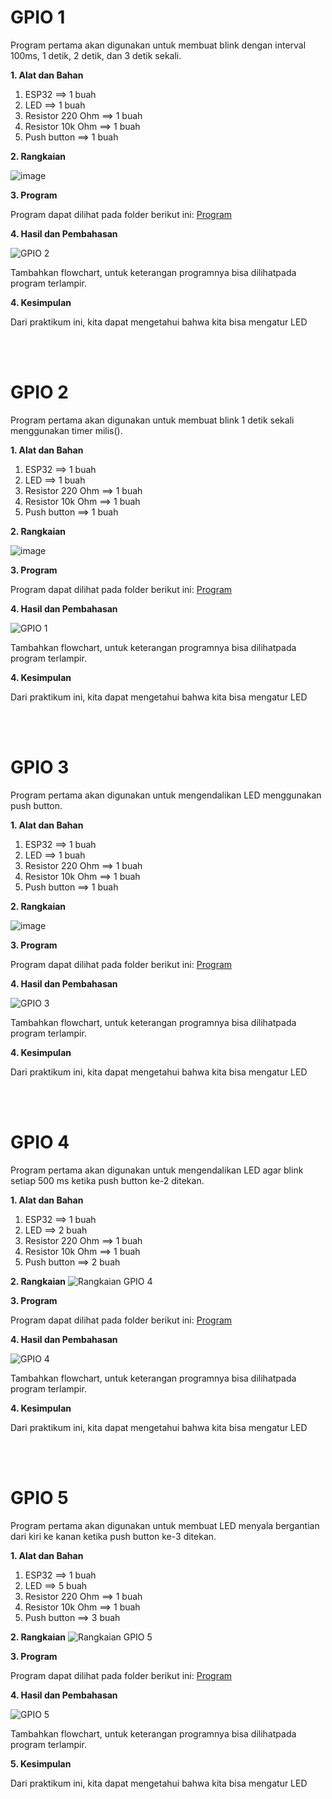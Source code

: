 # GPIO 1
Program pertama akan digunakan untuk membuat blink dengan interval 100ms, 1 detik, 2 detik, dan 3 detik sekali.

**1. Alat dan Bahan**
1. ESP32             ==> 1 buah
2. LED               ==> 1 buah
3. Resistor 220 Ohm  ==> 1 buah
4. Resistor 10k Ohm  ==> 1 buah
5. Push button       ==> 1 buah


**2. Rangkaian**

![image](https://github.com/alfan459/Embedded-System/assets/54757609/4850f38f-859e-461b-a830-cd9b53a8e40e)


**3. Program**

Program dapat dilihat pada folder berikut ini: <a href="https://github.com/alfan459/Embedded-System/tree/master/Jobsheet%201%20Dasar%20Pemrograman%20ESP32/a.%20GPIO/Blink%20100ms%2C%201%20detik%2C%202%20detik%2C%203%20detik"> Program </a>

**4. Hasil dan Pembahasan**

![GPIO 2](https://github.com/alfan459/Embedded-System/assets/54757609/741c77fd-f7b2-49c1-835a-f1b214b5d36a)

Tambahkan flowchart, untuk keterangan programnya bisa dilihatpada program terlampir.

**4. Kesimpulan**

Dari praktikum ini, kita dapat mengetahui bahwa kita bisa mengatur LED

<br></br>

# GPIO 2
Program pertama akan digunakan untuk membuat blink 1 detik sekali menggunakan timer milis().

**1. Alat dan Bahan**
1. ESP32             ==> 1 buah
2. LED               ==> 1 buah
3. Resistor 220 Ohm  ==> 1 buah
4. Resistor 10k Ohm  ==> 1 buah
5. Push button       ==> 1 buah


**2. Rangkaian**

![image](https://github.com/alfan459/Embedded-System/assets/54757609/4850f38f-859e-461b-a830-cd9b53a8e40e)


**3. Program**

Program dapat dilihat pada folder berikut ini: <a href="https://github.com/alfan459/Embedded-System/tree/master/Jobsheet%201%20Dasar%20Pemrograman%20ESP32/a.%20GPIO/Blink%20dengan%20Millis"> Program </a>

**4. Hasil dan Pembahasan**

![GPIO 1](https://github.com/alfan459/Embedded-System/assets/54757609/d6d24241-0add-4543-a049-e1a800bf9378)

Tambahkan flowchart, untuk keterangan programnya bisa dilihatpada program terlampir.

**4. Kesimpulan**

Dari praktikum ini, kita dapat mengetahui bahwa kita bisa mengatur LED

<br></br>

# GPIO 3
Program pertama akan digunakan untuk mengendalikan LED menggunakan push button.

**1. Alat dan Bahan**
1. ESP32             ==> 1 buah
2. LED               ==> 1 buah
3. Resistor 220 Ohm  ==> 1 buah
4. Resistor 10k Ohm  ==> 1 buah
5. Push button       ==> 1 buah


**2. Rangkaian**

![image](https://github.com/alfan459/Embedded-System/assets/54757609/4850f38f-859e-461b-a830-cd9b53a8e40e)


**3. Program**

Program dapat dilihat pada folder berikut ini: <a href="https://github.com/alfan459/Embedded-System/tree/master/Jobsheet%201%20Dasar%20Pemrograman%20ESP32/a.%20GPIO/Program%20Contoh"> Program </a>

**4. Hasil dan Pembahasan**

![GPIO 3](https://github.com/alfan459/Embedded-System/assets/54757609/ea07038b-8f00-4882-8bbf-3fa435e164d7)

Tambahkan flowchart, untuk keterangan programnya bisa dilihatpada program terlampir.

**4. Kesimpulan**

Dari praktikum ini, kita dapat mengetahui bahwa kita bisa mengatur LED

<br></br>

# GPIO 4
Program pertama akan digunakan untuk mengendalikan LED agar blink setiap 500 ms ketika push button ke-2 ditekan.

**1. Alat dan Bahan**
1. ESP32             ==> 1 buah
2. LED               ==> 2 buah
3. Resistor 220 Ohm  ==> 1 buah
4. Resistor 10k Ohm  ==> 1 buah
5. Push button       ==> 2 buah


**2. Rangkaian**
![Rangkaian GPIO 4](https://github.com/alfan459/Embedded-System/assets/54757609/389106d1-e4a8-41c3-8bed-ea941e62d3db)


**3. Program**

Program dapat dilihat pada folder berikut ini: <a href="https://github.com/alfan459/Embedded-System/tree/master/Jobsheet%201%20Dasar%20Pemrograman%20ESP32/a.%20GPIO/Blink%20500ms%202%20led%202%20button"> Program </a>

**4. Hasil dan Pembahasan**

![GPIO 4](https://github.com/alfan459/Embedded-System/assets/54757609/5c06b0e8-8ff4-441a-baa4-7ff00b3c4a38)

Tambahkan flowchart, untuk keterangan programnya bisa dilihatpada program terlampir.

**4. Kesimpulan**

Dari praktikum ini, kita dapat mengetahui bahwa kita bisa mengatur LED

<br></br>

# GPIO 5
Program pertama akan digunakan untuk membuat LED menyala bergantian dari kiri ke kanan ketika push button ke-3 ditekan.

**1. Alat dan Bahan**
1. ESP32             ==> 1 buah
2. LED               ==> 5 buah
3. Resistor 220 Ohm  ==> 1 buah
4. Resistor 10k Ohm  ==> 1 buah
5. Push button       ==> 3 buah


**2. Rangkaian**
![Rangkaian GPIO 5](https://github.com/alfan459/Embedded-System/assets/54757609/81dfe4c2-b0fe-4576-8de2-ab5ee3ced849)


**3. Program**

Program dapat dilihat pada folder berikut ini: <a href="https://github.com/alfan459/Embedded-System/tree/master/Jobsheet%201%20Dasar%20Pemrograman%20ESP32/a.%20GPIO/Running%20Led"> Program </a>

**4. Hasil dan Pembahasan**

![GPIO 5](https://github.com/alfan459/Embedded-System/assets/54757609/e9fa7683-f447-4b10-9758-9ef9b0d55a98)

Tambahkan flowchart, untuk keterangan programnya bisa dilihatpada program terlampir.

**5. Kesimpulan**

Dari praktikum ini, kita dapat mengetahui bahwa kita bisa mengatur LED
